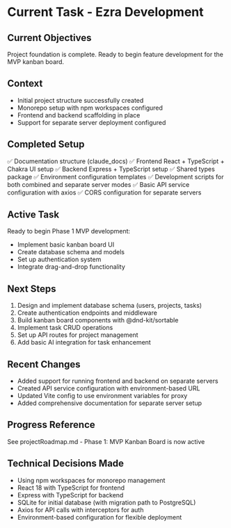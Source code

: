 # Current Task - Ezra Development

## Current Objectives
Project foundation is complete. Ready to begin feature development for the MVP kanban board.

## Context
- Initial project structure successfully created
- Monorepo setup with npm workspaces configured
- Frontend and backend scaffolding in place
- Support for separate server deployment configured

## Completed Setup
✅ Documentation structure (claude_docs)
✅ Frontend React + TypeScript + Chakra UI setup
✅ Backend Express + TypeScript setup
✅ Shared types package
✅ Environment configuration templates
✅ Development scripts for both combined and separate server modes
✅ Basic API service configuration with axios
✅ CORS configuration for separate servers

## Active Task
Ready to begin Phase 1 MVP development:
- Implement basic kanban board UI
- Create database schema and models
- Set up authentication system
- Integrate drag-and-drop functionality

## Next Steps
1. Design and implement database schema (users, projects, tasks)
2. Create authentication endpoints and middleware
3. Build kanban board components with @dnd-kit/sortable
4. Implement task CRUD operations
5. Set up API routes for project management
6. Add basic AI integration for task enhancement

## Recent Changes
- Added support for running frontend and backend on separate servers
- Created API service configuration with environment-based URL
- Updated Vite config to use environment variables for proxy
- Added comprehensive documentation for separate server setup

## Progress Reference
See projectRoadmap.md - Phase 1: MVP Kanban Board is now active

## Technical Decisions Made
- Using npm workspaces for monorepo management
- React 18 with TypeScript for frontend
- Express with TypeScript for backend
- SQLite for initial database (with migration path to PostgreSQL)
- Axios for API calls with interceptors for auth
- Environment-based configuration for flexible deployment